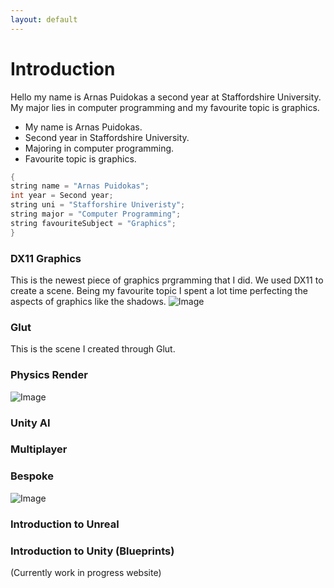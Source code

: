```yaml
---
layout: default
---
```


# Introduction
Hello my name is Arnas Puidokas a second year at Staffordshire University. My major lies in computer programming and my favourite topic is graphics.


*   My name is Arnas Puidokas.
*   Second year in Staffordshire University.
*   Majoring in computer programming.
*   Favourite topic is graphics.

```c++
{
string name = "Arnas Puidokas";
int year = Second year;
string uni = "Stafforshire Univeristy";
string major = "Computer Programming";
string favouriteSubject = "Graphics";
}
```

### DX11 Graphics 
This is the newest piece of graphics prgramming that I did. We used DX11 to create a scene. Being my favourite topic I spent a lot time perfecting the aspects of graphics like the shadows.
![Image](https://github.com/user-attachments/assets/b0019e32-9e9c-4b87-9c6b-6eeac1c4e1c9)

### Glut
This is the scene I created through Glut.

### Physics Render

![Image](https://github.com/user-attachments/assets/22a6360d-def4-4cd1-b4e6-82091304679b)

### Unity AI

### Multiplayer

### Bespoke
![Image](https://github.com/user-attachments/assets/c7da46fa-47af-4207-96be-c3dc089c7628)

### Introduction to Unreal

### Introduction to Unity (Blueprints)

(Currently work in progress website)
